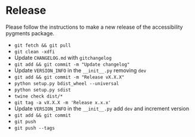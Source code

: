 # Release

Please follow the instructions to make a new release of the accessibility pygments package.

- `git fetch && git pull`
- `git clean -xdfi`
- Update `CHANGELOG.md` with `gitchangelog`
- `git add && git commit -m "Update changelog"`
- Update `VERSION_INFO` in the `__init__.py` removing `dev`
- `git add && git commit -m "Release vX.X.X"`
- `python setup.py bdist_wheel --universal`
- `python setup.py sdist`
- `twine check dist/*`
- `git tag -a vX.X.X -m 'Release x.x.x'`
- Update `VERSION_INFO` in the `__init__.py` add `dev` and increment version
- `git add && git commit`
- `git push`
- `git push --tags`
